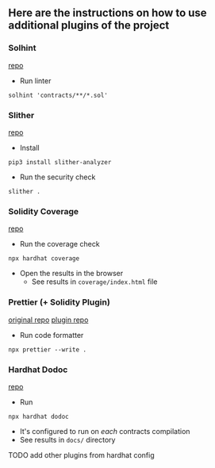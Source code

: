 ## Here are the instructions on how to use additional plugins of the project

### Solhint
[repo](https://github.com/protofire/solhint)
- Run linter 
```
solhint 'contracts/**/*.sol'
```

### Slither
[repo](https://github.com/crytic/slither)
- Install
```
pip3 install slither-analyzer
```
- Run the security check
```
slither .
```

### Solidity Coverage  
[repo](https://github.com/sc-forks/solidity-coverage)
- Run the coverage check
```
npx hardhat coverage
```
- Open the results in the browser
    - See results in `coverage/index.html` file

### Prettier (+ Solidity Plugin)
[original repo](https://github.com/prettier/prettier)
[plugin repo](https://github.com/prettier-solidity/prettier-plugin-solidity)
- Run code formatter
```
npx prettier --write .
```

### Hardhat Dodoc
[repo](https://github.com/primitivefinance/primitive-dodoc)
- Run
```
npx hardhat dodoc
```
- It's configured to run on *each* contracts compilation
- See results in `docs/` directory

TODO add other plugins from hardhat config
